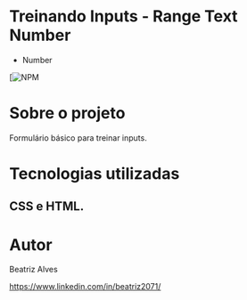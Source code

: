 # Treinando Inputs  -   Range  Text  Number

- Number

[![NPM](https://github.com/bea3853/Inputs/blob/master/LICENSE)

  

#  Sobre o projeto

  
Formulário básico para treinar inputs.    

  
#  Tecnologias utilizadas

## CSS e HTML.


#  Autor

  

Beatriz Alves

  

https://www.linkedin.com/in/beatriz2071/
